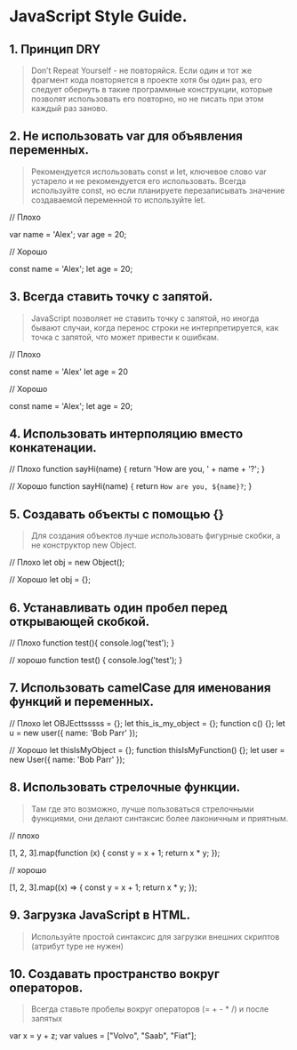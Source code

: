 # JavaScript Style Guide.

## 1. Принцип DRY

> Don’t Repeat Yourself - не повторяйся. Если один и тот же фрагмент кода повторяется в проекте хотя бы один раз, его следует обернуть в такие программные конструкции, которые позволят использовать его повторно, но не писать при этом каждый раз заново.


## 2. Не использовать var для объявления переменных.

> Рекомендуется использовать const и let, ключевое слово var устарело и не рекомендуется его использовать. Всегда используйте const, но если планируете перезаписывать значение создаваемой переменной то используйте let.

// Плохо

var name = 'Alex';
var age = 20;

// Хорошо

const name = 'Alex';
let age = 20;


## 3. Всегда ставить точку с запятой.

> JavaScript позволяет не ставить точку с запятой, но иногда бывают случаи, когда перенос строки не интерпретируется, как точка с запятой, что может привести к ошибкам.

// Плохо 

const name = 'Alex'
let age = 20

// Хорошо 

const name = 'Alex';
let age = 20;


## 4. Использовать интерполяцию вместо конкатенации.

// Плохо
function sayHi(name) {
  return 'How are you, ' + name + '?';
}

// Хорошо
function sayHi(name) {
  return `How are you, ${name}?`;
}



## 5. Создавать объекты с помощью {}

> Для создания объектов лучше использовать фигурные скобки, а не конструктор new Object.

// Плохо 
let obj = new Object();

// Хорошо
let obj = {};


## 6. Устанавливать один пробел перед открывающей скобкой.

// Плохо
function test(){
  console.log('test');
}

// хорошо
function test() {
  console.log('test');
}


## 7. Использовать camelCase для именования функций и переменных.

// Плохо
let OBJEcttsssss = {};
let this_is_my_object = {};
function c() {};
let u = new user({
  name: 'Bob Parr'
});

// Хорошо
let thisIsMyObject = {};
function thisIsMyFunction() {};
let user = new User({
  name: 'Bob Parr'
});


## 8. Использовать стрелочные функции.

>Там где это возможно, лучше пользоваться стрелочными функциями, они делают синтаксис более лаконичным и приятным.

// плохо

[1, 2, 3].map(function (x) {
  const y = x + 1;
  return x * y;
});

// хорошо

[1, 2, 3].map((x) => {
  const y = x + 1;
  return x * y;
});


## 9. Загрузка JavaScript в HTML.
> Используйте простой синтаксис для загрузки внешних скриптов (атрибут type не нужен)

<script src="myscript.js"></script>


## 10. Создавать пространство вокруг операторов.
> Всегда ставьте пробелы вокруг операторов (= + - * /) и после запятых

var x = y + z;
var values = ["Volvo", "Saab", "Fiat"];
